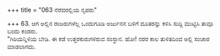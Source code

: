 +++
title = "063 ನೆರೆದರಲ್ಲಿಯ ನೃಪರು"

+++
63. ಆಗ ಅಲ್ಲಿನ ರಾಜರುಗಳೆಲ್ಲ ಒಂದುಗೂಡಿ ಅರ್ಜುನನ ಬಳಿಗೆ ದೂತರನ್ನು ಕಳಿಸಿ ಸುದ್ದಿ ಮುಟ್ಟಿಸಿ ತಾವೂ ಬಂದು ಕಂಡರು.   
"ಗಿರಿಯನ್ನಿಳಿಯ ಬೇಡಿ. ಈ ಕಡೆ ಉತ್ತರಕುರುಗಳಿರುವ ಸಂಸ್ಥಾನ. ಹೋ! ನರರ ಕಾಲ ತುಳಿತದಿಂದ ಅಲ್ಲಿ ಸಂಚಾರ ಮಾಡಲಾಗದು.